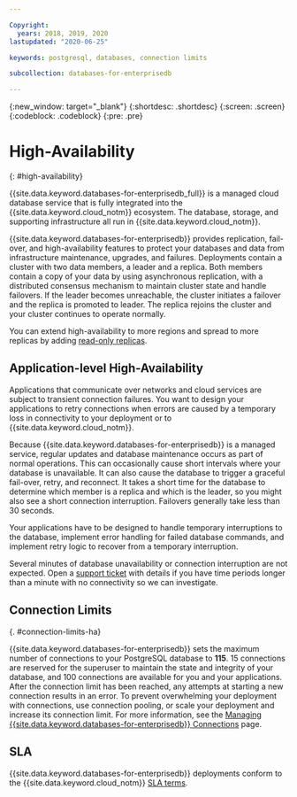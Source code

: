 ```yaml
---

Copyright:
  years: 2018, 2019, 2020
lastupdated: "2020-06-25"

keywords: postgresql, databases, connection limits

subcollection: databases-for-enterprisedb

---
```


{:new_window: target="_blank"}
{:shortdesc: .shortdesc}
{:screen: .screen}
{:codeblock: .codeblock}
{:pre: .pre}

# High-Availability
{: #high-availability}

{{site.data.keyword.databases-for-enterprisedb_full}} is a managed cloud database service that is fully integrated into the {{site.data.keyword.cloud_notm}} ecosystem. The database, storage, and supporting infrastructure all run in {{site.data.keyword.cloud_notm}}.

{{site.data.keyword.databases-for-enterprisedb}} provides replication, fail-over, and high-availability features to protect your databases and data from infrastructure maintenance, upgrades, and failures. Deployments contain a cluster with two data members, a leader and a replica. Both members contain a copy of your data by using asynchronous replication, with a distributed consensus mechanism to maintain cluster state and handle failovers. If the leader becomes unreachable, the cluster initiates a failover and the replica is promoted to leader. The replica rejoins the cluster and your cluster continues to operate normally. 

You can extend high-availability to more regions and spread to more replicas by adding [read-only replicas](/docs/databases-for-enterprisedb?topic=databases-for-enterprisedb-read-only-replicas). 

## Application-level High-Availability

Applications that communicate over networks and cloud services are subject to transient connection failures. You want to design your applications to retry connections when errors are caused by a temporary loss in connectivity to your deployment or to {{site.data.keyword.cloud_notm}}.

Because {{site.data.keyword.databases-for-enterprisedb}} is a managed service, regular updates and database maintenance occurs as part of normal operations. This can occasionally cause short intervals where your database is unavailable. It can also cause the database to trigger a graceful fail-over, retry, and reconnect. It takes a short time for the database to determine which member is a replica and which is the leader, so you might also see a short connection interruption. Failovers generally take less than 30 seconds.

Your applications have to be designed to handle temporary interruptions to the database, implement error handling for failed database commands, and implement retry logic to recover from a temporary interruption.

Several minutes of database unavailability or connection interruption are not expected. Open a [support ticket](https://cloud.ibm.com/unifiedsupport/cases/add) with details if you have time periods longer than a minute with no connectivity so we can investigate.

## Connection Limits
{. #connection-limits-ha}

{{site.data.keyword.databases-for-enterprisedb}} sets the maximum number of connections to your PostgreSQL database to **115**. 15 connections are reserved for the superuser to maintain the state and integrity of your database, and 100 connections are available for you and your applications. After the connection limit has been reached, any attempts at starting a new connection results in an error. To prevent overwhelming your deployment with connections, use connection pooling, or scale your deployment and increase its connection limit. For more information, see the [Managing {{site.data.keyword.databases-for-enterprisedb}} Connections](/docs/databases-for-enterprisedb?topic=databases-for-enterprisedb-managing-connections) page.

## SLA

{{site.data.keyword.databases-for-enterprisedb}} deployments conform to the {{site.data.keyword.cloud_notm}} [SLA terms](/docs/overview?topic=overview-slas).

